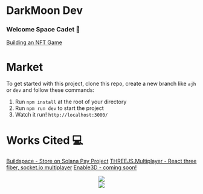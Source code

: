 # DarkMoon Dev
### **Welcome Space Cadet 👋**
[Building an NFT Game ](https://nft.darkmoon.dev/play)

# Market
To get started with this project, clone this repo, create a new branch like `ajh` or `dev` and follow these commands:

1. Run `npm install` at the root of your directory
2. Run `npm run dev` to start the project
3. Watch it run! `http://localhost:3000/`

# Works Cited 💻
[Buildspace - Store on Solana Pay Project](https://buildspace.so/p/build-solana-pay-store/)
[THREEJS.Multiplayer - React three fiber, socket.io multiplayer](https://github.com/juniorxsound/R3F.Multiplayer)
[Enable3D - coming soon!]()

<div align="center">
<img src="https://i.imgur.com/hqehLwp.gif" /><br/>
<img src="https://github.com/Nitsuah-Labs/darkmoon/workflows/CI/badge.svg" /><br/>
</div>
